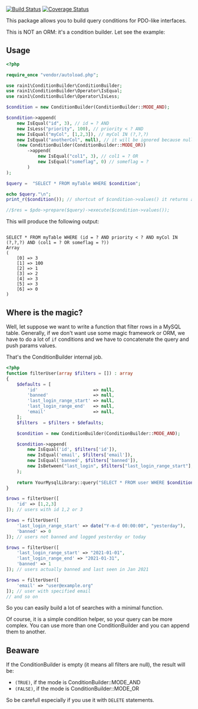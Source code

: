 [![Build Status](https://app.travis-ci.com/LucaRainone/condition-builder.svg?branch=master)](https://travis-ci.org/LucaRainone/conditionbuilder)
[![Coverage Status](https://coveralls.io/repos/github/LucaRainone/conditionbuilder/badge.svg?branch=master)](https://coveralls.io/github/LucaRainone/conditionbuilder?branch=master)

This package allows you to build query conditions for PDO-like interfaces.

This is NOT an ORM: it's a condition builder. Let see the example:

## Usage

```php
<?php

require_once "vendor/autoload.php";

use rain1\ConditionBuilder\ConditionBuilder;
use rain1\ConditionBuilder\Operator\IsEqual;
use rain1\ConditionBuilder\Operator\IsLess;

$condition = new ConditionBuilder(ConditionBuilder::MODE_AND);

$condition->append(
	new IsEqual("id", 3), // id = ? AND
	new IsLess("priority", 100), // priority < ? AND
	new IsEqual("myCol", [1,2,3]), // myCol IN (?,?,?)
	new IsEqual("anotherCol", null), // it will be ignored because null value
	(new ConditionBuilder(ConditionBuilder::MODE_OR))
		->append(
			new IsEqual("col1", 3), // col1 = ? OR
			new IsEqual("someflag", 0) // someflag = ?
		)
);

$query =  "SELECT * FROM myTable WHERE $condition";

echo $query."\n";
print_r($condition()); // shortcut of $condition->values() it returns an array with all values

//$res = $pdo->prepare($query)->execute($condition->values());

```

This will produce the following output:

```

SELECT * FROM myTable WHERE (id = ? AND priority < ? AND myCol IN (?,?,?) AND (col1 = ? OR someflag = ?))
Array
(
    [0] => 3
    [1] => 100
    [2] => 1
    [3] => 2
    [4] => 3
    [5] => 3
    [6] => 0
)

```

## Where is the magic?

Well, let suppose we want to write a function that filter rows in a MySQL table. Generally, if we don't want use some magic
framework or ORM, we have to do a lot of `if` conditions and we have to concatenate the query and push params values.

That's the ConditionBuilder internal job.

```php
<?php
function filterUser(array $filters = []) : array
{
    $defaults = [
        'id'                     => null,
        'banned'                 => null,
        'last_login_range_start' => null,
        'last_login_range_end'   => null,
        'email'                  => null,
    ];
    $filters  = $filters + $defaults;

    $condition = new ConditionBuilder(ConditionBuilder::MODE_AND);

    $condition->append(
        new IsEqual('id', $filters['id']),
        new IsEqual('email', $filters['email']),
        new IsEqual('banned', $filters['banned']),
        new IsBetween("last_login", $filters["last_login_range_start"], $filters["last_login_range_end"])
    );
    
    return YourMysqlLibrary::query("SELECT * FROM user WHERE $condition", $condition());
}

$rows = filterUser([
    'id' => [1,2,3]
]); // users with id 1,2 or 3 

$rows = filterUser([
    'last_login_range_start' => date("Y-m-d 00:00:00", "yesterday"),
    'banned' => 0
]); // users not banned and logged yesterday or today

$rows = filterUser([
    'last_login_range_start' => "2021-01-01",
    'last_login_range_end' => "2021-01-31",
    'banned' => 1
]); // users actually banned and last seen in Jan 2021

$rows = filterUser([
    'email' => "user@example.org"
]); // user with specified email
// and so on

```

So you can easily build a lot of searches with a minimal function.

Of course, it is a simple condition helper, so your query can be more complex. You can use more than one 
ConditionBuilder and you can append them to another.

## Beaware

If the ConditionBuilder is empty (it means all filters are null), the result will be:

- `(TRUE)`, if the mode is ConditionBuilder::MODE_AND
- `(FALSE)`, if the mode is ConditionBuilder::MODE_OR

So be carefull especially if you use it with `DELETE` statements.